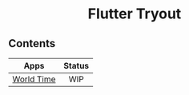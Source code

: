 <h1 align="center">Flutter Tryout</h1>

## Contents

|                                  Apps                                   | Status |
| :---------------------------------------------------------------------: | :----: |
| [World Time](https://github.com/retrotechie/rt-flutter-tryout/issues/1) |  WIP   |
